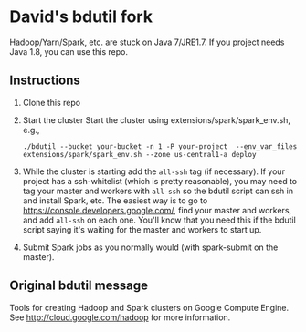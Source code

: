 # David's bdutil fork
Hadoop/Yarn/Spark, etc. are stuck on Java 7/JRE1.7. If you project needs Java 1.8, you can use
this repo. 

## Instructions
1. Clone this repo
2. Start the cluster
   Start the cluster using extensions/spark/spark_env.sh, e.g.,

   `./bdutil --bucket your-bucket -n 1 -P your-project  --env_var_files extensions/spark/spark_env.sh --zone us-central1-a deploy`
3. While the cluster is starting add the `all-ssh` tag (if necessary).
   If your project has a ssh-whitelist (which is pretty reasonable), you may need to tag your master and workers with `all-ssh`
   so the bdutil script can ssh in and install Spark, etc. The easiest way is to go to https://console.developers.google.com/,
   find your master and workers, and add `all-ssh` on each one. You'll know that you need this if the bdutil script saying
   it's waiting for the master and workers to start up.
4. Submit Spark jobs as you normally would (with spark-submit on the master).

## Original bdutil message
Tools for creating Hadoop and Spark clusters on Google Compute Engine. See http://cloud.google.com/hadoop for more information.
